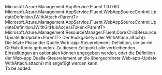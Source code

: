 <Type Name="IGitHubWithAttach&lt;ParentT&gt;" FullName="Microsoft.Azure.Management.AppService.Fluent.WebAppSourceControl.UpdateDefinition.IGitHubWithAttach&lt;ParentT&gt;">
  <TypeSignature Language="C#" Value="public interface IGitHubWithAttach&lt;ParentT&gt; : Microsoft.Azure.Management.AppService.Fluent.WebAppSourceControl.UpdateDefinition.IWithAttach&lt;ParentT&gt;, Microsoft.Azure.Management.AppService.Fluent.WebAppSourceControl.UpdateDefinition.IWithGitHubAccessToken&lt;ParentT&gt;, Microsoft.Azure.Management.ResourceManager.Fluent.Core.ChildResource.Update.IInUpdate&lt;ParentT&gt;" />
  <TypeSignature Language="ILAsm" Value=".class public interface auto ansi abstract IGitHubWithAttach`1&lt;ParentT&gt; implements class Microsoft.Azure.Management.AppService.Fluent.WebAppSourceControl.UpdateDefinition.IWithAttach`1&lt;!ParentT&gt;, class Microsoft.Azure.Management.AppService.Fluent.WebAppSourceControl.UpdateDefinition.IWithGitHubAccessToken`1&lt;!ParentT&gt;, class Microsoft.Azure.Management.ResourceManager.Fluent.Core.ChildResource.Update.IInUpdate`1&lt;!ParentT&gt;" />
  <TypeSignature Language="DocId" Value="T:Microsoft.Azure.Management.AppService.Fluent.WebAppSourceControl.UpdateDefinition.IGitHubWithAttach`1" />
  <TypeSignature Language="VB.NET" Value="Public Interface IGitHubWithAttach(Of ParentT)&#xA;Implements IInUpdate(Of ParentT), IWithAttach(Of ParentT), IWithGitHubAccessToken(Of ParentT)" />
  <TypeSignature Language="F#" Value="type IGitHubWithAttach&lt;'ParentT&gt; = interface&#xA;    interface IWithAttach&lt;'ParentT&gt;&#xA;    interface IInUpdate&lt;'ParentT&gt;&#xA;    interface IWithGitHubAccessToken&lt;'ParentT&gt;" />
  <AssemblyInfo>
    <AssemblyName>Microsoft.Azure.Management.AppService.Fluent</AssemblyName>
    <AssemblyVersion>1.0.0.60</AssemblyVersion>
  </AssemblyInfo>
  <TypeParameters>
    <TypeParameter Name="ParentT" />
  </TypeParameters>
  <Interfaces>
    <Interface>
      <InterfaceName>Microsoft.Azure.Management.AppService.Fluent.WebAppSourceControl.UpdateDefinition.IWithAttach&lt;ParentT&gt;</InterfaceName>
    </Interface>
    <Interface>
      <InterfaceName>Microsoft.Azure.Management.AppService.Fluent.WebAppSourceControl.UpdateDefinition.IWithGitHubAccessToken&lt;ParentT&gt;</InterfaceName>
    </Interface>
    <Interface>
      <InterfaceName>Microsoft.Azure.Management.ResourceManager.Fluent.Core.ChildResource.Update.IInUpdate&lt;ParentT&gt;</InterfaceName>
    </Interface>
  </Interfaces>
  <Docs>
    <typeparam name="ParentT">Der Rückgabetyp der WithAttach.attach().</typeparam>
    <summary>
            Die letzte Phase der Quelle Web-app-Steuerelement-Definition, die an ein GitHub-Konto gebunden.
            Zu diesem Zeitpunkt alle verbleibenden Einstellungen an optionalen können angegeben werden, oder die Definition der Web-app Quelle-Steuerelement an die übergeordnete Web-app-Update WithAttach.attach() mit angefügt werden kann.
            </summary>
    <remarks>To be added.</remarks>
  </Docs>
  <Members />
</Type>